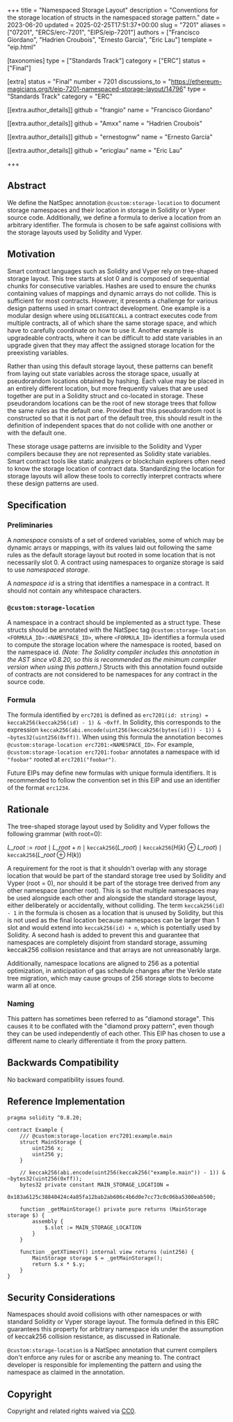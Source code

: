 +++
title = "Namespaced Storage Layout"
description = "Conventions for the storage location of structs in the namespaced storage pattern."
date = 2023-06-20
updated = 2025-02-25T17:51:37+00:00
slug = "7201"
aliases = ["07201", "ERCS/erc-7201", "EIPS/eip-7201"]
authors = ["Francisco Giordano", "Hadrien Croubois", "Ernesto García", "Eric Lau"]
template = "eip.html"

[taxonomies]
type = ["Standards Track"]
category = ["ERC"]
status = ["Final"]

[extra]
status = "Final"
number = 7201
discussions_to = "https://ethereum-magicians.org/t/eip-7201-namespaced-storage-layout/14796"
type = "Standards Track"
category = "ERC"

[[extra.author_details]]
github = "frangio"
name = "Francisco Giordano"

[[extra.author_details]]
github = "Amxx"
name = "Hadrien Croubois"

[[extra.author_details]]
github = "ernestognw"
name = "Ernesto García"

[[extra.author_details]]
github = "ericglau"
name = "Eric Lau"

+++
## Abstract

We define the NatSpec annotation `@custom:storage-location` to document storage namespaces and their location in storage in Solidity or Vyper source code. Additionally, we define a formula to derive a location from an arbitrary identifier. The formula is chosen to be safe against collisions with the storage layouts used by Solidity and Vyper.

## Motivation

Smart contract languages such as Solidity and Vyper rely on tree-shaped storage layout. This tree starts at slot 0 and is composed of sequential chunks for consecutive variables. Hashes are used to ensure the chunks containing values of mappings and dynamic arrays do not collide. This is sufficient for most contracts. However, it presents a challenge for various design patterns used in smart contract development. One example is a modular design where using `DELEGATECALL` a contract executes code from multiple contracts, all of which share the same storage space, and which have to carefully coordinate on how to use it. Another example is upgradeable contracts, where it can be difficult to add state variables in an upgrade given that they may affect the assigned storage location for the preexisting variables.

Rather than using this default storage layout, these patterns can benefit from laying out state variables across the storage space, usually at pseudorandom locations obtained by hashing. Each value may be placed in an entirely different location, but more frequently values that are used together are put in a Solidity struct and co-located in storage. These pseudorandom locations can be the root of new storage trees that follow the same rules as the default one. Provided that this pseudorandom root is constructed so that it is not part of the default tree, this should result in the definition of independent spaces that do not collide with one another or with the default one.

These storage usage patterns are invisible to the Solidity and Vyper compilers because they are not represented as Solidity state variables. Smart contract tools like static analyzers or blockchain explorers often need to know the storage location of contract data. Standardizing the location for storage layouts will allow these tools to correctly interpret contracts where these design patterns are used.

## Specification

### Preliminaries

A *namespace* consists of a set of ordered variables, some of which may be dynamic arrays or mappings, with its values laid out following the same rules as the default storage layout but rooted in some location that is not necessarily slot 0. A contract using namespaces to organize storage is said to use *namespaced storage*.

A *namespace id* is a string that identifies a namespace in a contract. It should not contain any whitespace characters.

### `@custom:storage-location`

A namespace in a contract should be implemented as a struct type. These structs should be annotated with the NatSpec tag `@custom:storage-location <FORMULA_ID>:<NAMESPACE_ID>`, where `<FORMULA_ID>` identifies a formula used to compute the storage location where the namespace is rooted, based on the namespace id. *(Note: The Solidity compiler includes this annotation in the AST since v0.8.20, so this is recommended as the minimum compiler version when using this pattern.)* Structs with this annotation found outside of contracts are not considered to be namespaces for any contract in the source code.

### Formula

The formula identified by `erc7201` is defined as `erc7201(id: string) = keccak256(keccak256(id) - 1) & ~0xff`. In Solidity, this corresponds to the expression `keccak256(abi.encode(uint256(keccak256(bytes(id))) - 1)) & ~bytes32(uint256(0xff))`. When using this formula the annotation becomes `@custom:storage-location erc7201:<NAMESPACE_ID>`. For example, `@custom:storage-location erc7201:foobar` annotates a namespace with id `"foobar"` rooted at `erc7201("foobar")`.

Future EIPs may define new formulas with unique formula identifiers. It is recommended to follow the convention set in this EIP and use an identifier of the format `erc1234`.

## Rationale

The tree-shaped storage layout used by Solidity and Vyper follows the following grammar (with root=0):

$L\_{root} := \mathit{root} \mid L\_{root} + n \mid \texttt{keccak256}(L\_{root}) \mid \texttt{keccak256}(H(k) \oplus L\_{root}) \mid \texttt{keccak256}(L\_{root} \oplus H(k))$

A requirement for the root is that it shouldn't overlap with any storage location that would be part of the standard storage tree used by Solidity and Vyper (root = 0), nor should it be part of the storage tree derived from any other namespace (another root). This is so that multiple namespaces may be used alongside each other and alongside the standard storage layout, either deliberately or accidentally, without colliding. The term `keccak256(id) - 1` in the formula is chosen as a location that is unused by Solidity, but this is not used as the final location because namespaces can be larger than 1 slot and would extend into `keccak256(id) + n`, which is potentially used by Solidity. A second hash is added to prevent this and guarantee that namespaces are completely disjoint from standard storage, assuming keccak256 collision resistance and that arrays are not unreasonably large.

Additionally, namespace locations are aligned to 256 as a potential optimization, in anticipation of gas schedule changes after the Verkle state tree migration, which may cause groups of 256 storage slots to become warm all at once.

### Naming

This pattern has sometimes been referred to as "diamond storage". This causes it to be conflated with the "diamond proxy pattern", even though they can be used independently of each other. This EIP has chosen to use a different name to clearly differentiate it from the proxy pattern.

## Backwards Compatibility

No backward compatibility issues found.

## Reference Implementation

````solidity
pragma solidity ^0.8.20;

contract Example {
    /// @custom:storage-location erc7201:example.main
    struct MainStorage {
        uint256 x;
        uint256 y;
    }

    // keccak256(abi.encode(uint256(keccak256("example.main")) - 1)) & ~bytes32(uint256(0xff));
    bytes32 private constant MAIN_STORAGE_LOCATION =
        0x183a6125c38840424c4a85fa12bab2ab606c4b6d0e7cc73c0c06ba5300eab500;

    function _getMainStorage() private pure returns (MainStorage storage $) {
        assembly {
            $.slot := MAIN_STORAGE_LOCATION
        }
    }

    function _getXTimesY() internal view returns (uint256) {
        MainStorage storage $ = _getMainStorage();
        return $.x * $.y;
    }
}
````

## Security Considerations

Namespaces should avoid collisions with other namespaces or with standard Solidity or Vyper storage layout. The formula defined in this ERC guarantees this property for arbitrary namespace ids under the assumption of keccak256 collision resistance, as discussed in Rationale.

`@custom:storage-location` is a NatSpec annotation that current compilers don't enforce any rules for or ascribe any meaning to. The contract developer is responsible for implementing the pattern and using the namespace as claimed in the annotation.

## Copyright

Copyright and related rights waived via [CC0](@/LICENSE.md).
